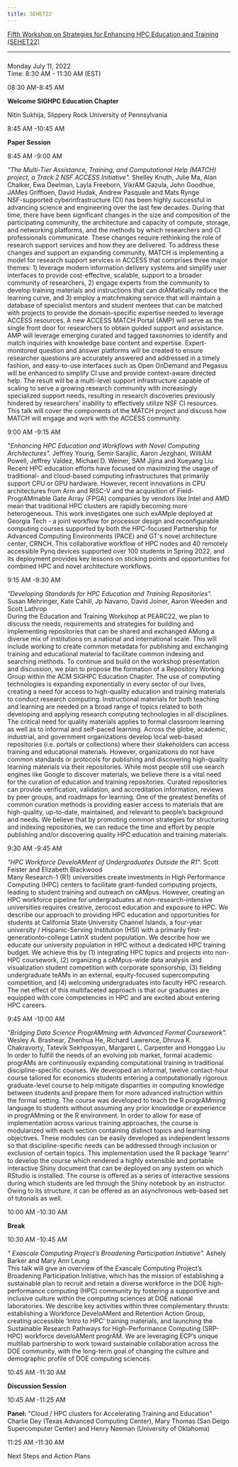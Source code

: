 ```yaml
---
title: SEHET22
---
```


[Fifth Workshop on Strategies for Enhancing HPC Education and Training (SEHET22)](https://web.cvent.com/event/7b4eff30-d151-4cf4-91f0-b68c4a6c88c9/websitePage:645d57e4-75eb-4769-b2c0-f201a0bfc6ce)

  

-----------------------------------------------------------------------------------------------------------------------------------------------------------------------------------------------------------

### 

Monday July 11, 2022  
Time: 8:30 AM - 11:30 AM (EST)

08:30 AM-8:45 AM

**Welcome SIGHPC Education Chapter**  
  
Nitin Sukhija, Slippery Rock University of Pennsylvania

8:45 AM -10:45 AM

**Paper Session**

8:45 AM -9:00 AM

_"The Multi-Tier Assistance, Training, and Computational Help (MATCH) project, a Track 2 NSF ACCESS Initiative"._ Shelley Knuth, Julie Ma, Alan Chalker, Ewa Deelman, Layla Freeborn, VikrAM Gazula, John Goodhue, JAMes Griffioen, David Hudak, Andrew Pasquale and Mats Rynge  
NSF-supported cyberinfrastructure (CI) has been highly successful in advancing science and engineering over the last few decades. During that time, there have been significant changes in the size and composition of the participating community, the architecture and capacity of compute, storage, and networking platforms, and the methods by which researchers and CI professionals communicate. These changes require rethinking the role of research support services and how they are delivered. To address these changes and support an expanding community, MATCH is implementing a model for research support services in ACCESS that comprises three major themes: 1) leverage modern information delivery systems and simplify user interfaces to provide cost-effective, scalable, support to a broader community of researchers, 2) engage experts from the community to develop training materials and instructions that can drAMatically reduce the learning curve, and 3) employ a matchmaking service that will maintain a database of specialist mentors and student mentees that can be matched with projects to provide the domain-specific expertise needed to leverage ACCESS resources. A new ACCESS MATCH Portal (AMP) will serve as the single front door for researchers to obtain guided support and assistance. AMP will leverage emerging curated and tagged taxonomies to identify and match inquiries with knowledge base content and expertise. Expert-monitored question and answer platforms will be created to ensure researcher questions are accurately answered and addressed in a timely fashion, and easy-to-use interfaces such as Open OnDemand and Pegasus will be enhanced to simplify CI use and provide context-aware directed help. The result will be a multi-level support infrastructure capable of scaling to serve a growing research community with increasingly specialized support needs, resulting in research discoveries previously hindered by researchers’ inability to effectively utilize NSF CI resources. This talk will cover the components of the MATCH project and discuss how MATCH will engage and work with the ACCESS community.

9:00 AM -9:15 AM

_"Enhancing HPC Education and Workflows with Novel Computing Architectures"._ Jeffrey Young, Semir Sarajlic, Aaron Jezghani, WilliAM Powell, Jeffrey Valdez, Michael D. Weiner, SAM Jijina and Xueyang Liu  
Recent HPC education efforts have focused on maximizing the usage of traditional- and cloud-based computing infrastructures that primarily support CPU or GPU hardware. However, recent innovations in CPU architectures from Arm and RISC-V and the acquisition of Field-ProgrAMmable Gate Array (FPGA) companies by vendors like Intel and AMD mean that traditional HPC clusters are rapidly becoming more heterogeneous. This work investigates one such exAMple deployed at Georgia Tech - a joint workflow for processor design and reconfigurable computing courses supported by both the HPC-focused Partnership for Advanced Computing Environments (PACE) and GT's novel architecture center, CRNCH. This collaborative workflow of HPC nodes and 40 remotely accessible Pynq devices supported over 100 students in Spring 2022, and its deployment provides key lessons on sticking points and opportunities for combined HPC and novel architecture workflows.

9:15 AM -9:30 AM

_"Developing Standards for HPC Education and Training Repositories"._ Susan Mehringer, Kate Cahill, Jp Navarro, David Joiner, Aaron Weeden and Scott Lathrop  
During the Education and Training Workshop at PEARC22, we plan to discuss the needs, requirements and strategies for building and implementing repositories that can be shared and exchanged AMong a diverse mix of institutions on a national and international scale. This will include working to create common metadata for publishing and exchanging training and educational material to facilitate common indexing and searching methods. To continue and build on the workshop presentation and discussion, we plan to propose the formation of a Repository Working Group within the ACM SIGHPC Education Chapter. The use of computing technologies is expanding exponentially in every sector of our lives, creating a need for access to high-quality education and training materials to conduct research computing. Instructional materials for both teaching and learning are needed on a broad range of topics related to both developing and applying research computing technologies in all disciplines. The critical need for quality materials applies to formal classroom learning as well as to informal and self-paced learning. Across the globe, academic, industrial, and government organizations develop local web-based repositories (i.e. portals or collections) where their stakeholders can access training and educational materials. However, organizations do not have common standards or protocols for publishing and discovering high-quality learning materials via their repositories. While most people still use search engines like Google to discover materials, we believe there is a vital need for the curation of education and training repositories. Curated repositories can provide verification, validation, and accreditation information, reviews by peer groups, and roadmaps for learning. One of the greatest benefits of common curation methods is providing easier access to materials that are high-quality, up-to-date, maintained, and relevant to people’s background and needs. We believe that by promoting common strategies for structuring and indexing repositories, we can reduce the time and effort by people publishing and/or discovering quality HPC education and training materials.

9:30 AM -9:45 AM

_"HPC Workforce DeveloAMent of Undergraduates Outside the R1"._ Scott Feister and Elizabeth Blackwood  
Many Research-1 (R1) universities create investments in High Performance Computing (HPC) centers to facilitate grant-funded computing projects, leading to student training and outreach on cAMpus. However, creating an HPC workforce pipeline for undergraduates at non-research-intensive universities requires creative, zerocost education and exposure to HPC. We describe our approach to providing HPC education and opportunities for students at California State University Channel Islands, a four-year university / Hispanic-Serving Institution (HSI) with a primarily first-generationto-college LatinX student population. We describe how we educate our university population in HPC without a dedicated HPC training budget. We achieve this by (1) integrating HPC topics and projects into non-HPC coursework, (2) organizing a cAMpus-wide data analysis and visualization student competition with corporate sponsorship, (3) fielding undergraduate teAMs in an external, equity-focused supercomputing competition, and (4) welcoming undergraduates into faculty HPC research. The net effect of this multifaceted approach is that our graduates are equipped with core competencies in HPC and are excited about entering HPC careers.

9:45 AM -10:00 AM

_"Bridging Data Science ProgrAMming with Advanced Formal Coursework"._ Wesley A. Brashear, Zhenhua He, Richard Lawrence, Dhruva K. Chakravorty, Tatevik Sekhposyan, Margaret L. Carpenter and Honggao Liu  
In order to fulfill the needs of an evolving job market, formal academic progrAMs are continuously expanding computational training in traditional discipline-specific courses. We developed an informal, twelve contact-hour course tailored for economics students entering a computationally rigorous graduate-level course to help mitigate disparities in computing knowledge between students and prepare them for more advanced instruction within the formal setting. The course was developed to teach the R progrAMming language to students without assuming any prior knowledge or experience in progrAMming or the R environment. In order to allow for ease of implementation across various training approaches, the course is modularized with each section containing distinct topics and learning objectives. These modules can be easily developed as independent lessons so that discipline-specific needs can be addressed through inclusion or exclusion of certain topics. This implementation used the R package ‘learnr’ to develop the course which rendered a highly extensible and portable interactive Shiny document that can be deployed on any system on which RStudio is installed. The course is offered as a series of interactive sessions during which students are led through the Shiny notebook by an instructor. Owing to its structure, it can be offered as an asynchronous web-based set of tutorials as well.

10:00 AM -10:30 AM

**Break**

10:30 AM -10:45 AM

_" Exascale Computing Project’s Broadening Participation Initiative"._ Ashely Barker and Mary Ann Leung  
This talk will give an overview of the Exascale Computing Project’s Broadening Participation Initiative, which has the mission of establishing a sustainable plan to recruit and retain a diverse workforce in the DOE high-performance computing (HPC) community by fostering a supportive and inclusive culture within the computing sciences at DOE national laboratories. We describe key activities within three complementary thrusts: establishing a Workforce DeveloAMent and Retention Action Group, creating accessible ‘Intro to HPC’ training materials, and launching the Sustainable Research Pathways for High-Performance Computing (SRP-HPC) workforce develoAMent progrAM. We are leveraging ECP’s unique multilab partnership to work toward sustainable collaboration across the DOE community, with the long-term goal of changing the culture and demographic profile of DOE computing sciences.

10:45 AM -11:30 AM

**Discussion Session**

10:45 AM -11:25 AM

**Panel:** "Cloud / HPC clusters for Accelerating Training and Education"  
Charlie Dey (Texas Advanced Computing Center), Mary Thomas (San Deigo Supercomputer Center) and Henry Neeman (University of Oklahoma)

11:25 AM -11:30 AM

Next Steps and Action Plans